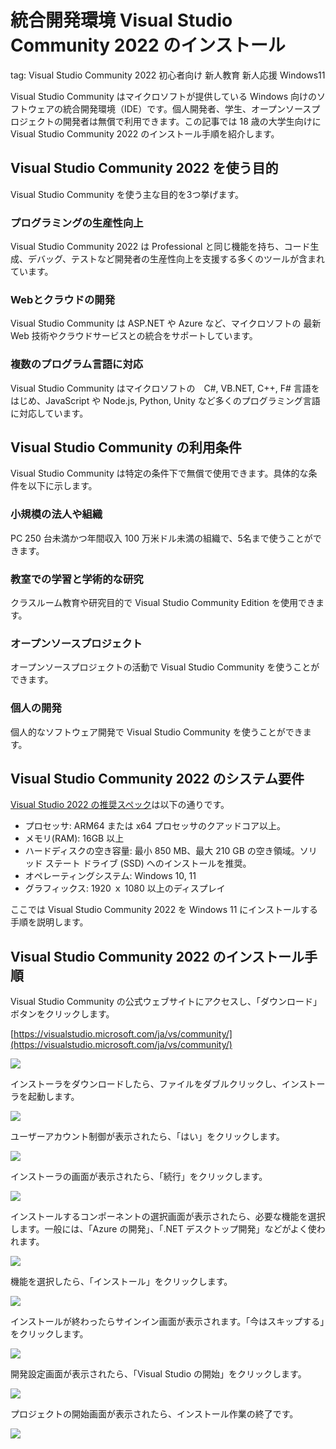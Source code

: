 # 統合開発環境 Visual Studio Community 2022  のインストール
tag: Visual Studio Community 2022  初心者向け 新人教育 新人応援 Windows11

Visual Studio Community はマイクロソフトが提供している Windows 向けのソフトウェアの統合開発環境（IDE）です。個人開発者、学生、オープンソースプロジェクトの開発者は無償で利用できます。この記事では 18 歳の大学生向けに Visual Studio Community 2022 のインストール手順を紹介します。

## Visual Studio Community 2022 を使う目的
Visual Studio Community を使う主な目的を3つ挙げます。

### プログラミングの生産性向上
Visual Studio Community 2022 は Professional と同じ機能を持ち、コード生成、デバッグ、テストなど開発者の生産性向上を支援する多くのツールが含まれています。

### Webとクラウドの開発
Visual Studio Community は ASP.NET や Azure など、マイクロソフトの 最新 Web 技術やクラウドサービスとの統合をサポートしています。

### 複数のプログラム言語に対応
Visual Studio Community はマイクロソフトの　C#, VB.NET, C++, F# 言語をはじめ、JavaScript や Node.js, Python, Unity など多くのプログラミング言語に対応しています。

## Visual Studio Community の利用条件
Visual Studio Community は特定の条件下で無償で使用できます。具体的な条件を以下に示します。

### 小規模の法人や組織
PC 250 台未満かつ年間収入 100 万米ドル未満の組織で、5名まで使うことができます。

### 教室での学習と学術的な研究
クラスルーム教育や研究目的で Visual Studio Community Edition を使用できます。

### オープンソースプロジェクト
オープンソースプロジェクトの活動で Visual Studio Community を使うことができます。

### 個人の開発
個人的なソフトウェア開発で Visual Studio Community を使うことができます。

## Visual Studio Community 2022 のシステム要件

[Visual Studio 2022 の推奨スペック](https://learn.microsoft.com/ja-jp/visualstudio/releases/2022/system-requirements)は以下の通りです。

- プロセッサ: ARM64 または x64 プロセッサのクアッドコア以上。
- メモリ(RAM): 16GB 以上
- ハードディスクの空き容量: 最小 850 MB、最大 210 GB の空き領域。ソリッド ステート ドライブ (SSD) へのインストールを推奨。
- オペレーティングシステム: Windows 10, 11
- グラフィックス: 1920 ｘ 1080 以上のディスプレイ

ここでは Visual Studio Community 2022 を Windows 11 にインストールする手順を説明します。

## Visual Studio Community 2022  のインストール手順

Visual Studio Community の公式ウェブサイトにアクセスし、「ダウンロード」ボタンをクリックします。

[https://visualstudio.microsoft.com/ja/vs/community/](https://visualstudio.microsoft.com/ja/vs/community/)

![](01_officialsite.png)

インストーラをダウンロードしたら、ファイルをダブルクリックし、インストーラを起動します。

![](11_download.png)

ユーザーアカウント制御が表示されたら、「はい」をクリックします。

![](21_installer.png)

インストーラの画面が表示されたら、「続行」をクリックします。

![](23_installer.png)

インストールするコンポーネントの選択画面が表示されたら、必要な機能を選択します。一般には、「Azure の開発」、「.NET デスクトップ開発」などがよく使われます。

![](27_installer.png)

機能を選択したら、「インストール」をクリックします。

![](29_installer.png)

インストールが終わったらサインイン画面が表示されます。「今はスキップする」をクリックします。

![](51_installer.png)

開発設定画面が表示されたら、「Visual Studio の開始」をクリックします。

![](53_installer.png)

プロジェクトの開始画面が表示されたら、インストール作業の終了です。

![](55_installer.png)
